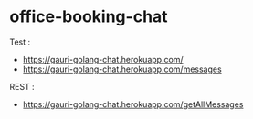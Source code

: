 # office-booking-chat

Test : 
- https://gauri-golang-chat.herokuapp.com/
- https://gauri-golang-chat.herokuapp.com/messages
     
REST :
- https://gauri-golang-chat.herokuapp.com/getAllMessages
